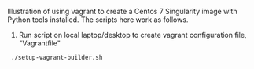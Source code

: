Illustration of using vagrant to create a Centos 7 Singularity image with Python tools installed. The scripts here work as follows.


 1. Run script on local laptop/desktop to create vagrant configuration file, "Vagrantfile"
  ```
   ./setup-vagrant-builder.sh
  ```
